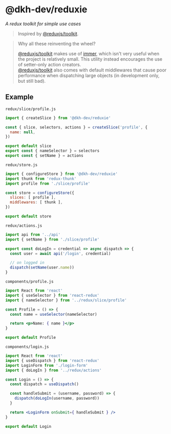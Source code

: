 # @dkh-dev/reduxie

_A redux toolkit for simple use cases_

> Inspired by [@reduxjs/toolkit](https://github.com/reduxjs/redux-toolkit).

> Why all these reinventing the wheel?
>
> [@reduxjs/toolkit](https://github.com/reduxjs/redux-toolkit) makes use of [immer](https://github.com/immerjs/immer), which isn't very useful when the project is relatively small. This utility instead encourages the use of setter-only action creators.  
> [@reduxjs/toolkit](https://github.com/reduxjs/redux-toolkit) also comes with default middlewares that cause poor performance when dispatching large objects (in development only, but still bad).

## Example

`redux/slice/profile.js`

```javascript
import { createSlice } from '@dkh-dev/reduxie'

const { slice, selectors, actions } = createSlice('profile', {
  name: null,
})

export default slice
export const { nameSelector } = selectors
export const { setName } = actions
```

`redux/store.js`

```javascript
import { configureStore } from '@dkh-dev/reduxie'
import thunk from 'redux-thunk'
import profile from './slice/profile'

const store = configureStore({
  slices: [ profile ],
  middlewares: [ thunk ],
})

export default store
```

`redux/actions.js`

```javascript
import api from '../api'
import { setName } from './slice/profile'

export const doLogIn = credential => async dispatch => {
  const user = await api('/login', credential)

  // on logged in
  dispatch(setName(user.name))
}
```

`components/profile.js`

```jsx
import React from 'react'
import { useSelector } from 'react-redux'
import { nameSelector } from '../redux/slice/profile'

const Profile = () => {
  const name = useSelector(nameSelector)

  return <p>Name: { name }</p>
}

export default Profile
```

`components/login.js`

```jsx
import React from 'react'
import { useDispatch } from 'react-redux'
import LoginForm from './login-form'
import { doLogIn } from '../redux/actions'

const Login = () => {
  const dispatch = useDispatch()

  const handleSubmit = (username, password) => {
    dispatch(doLogIn(username, password))
  }

  return <LoginForm onSubmit={ handleSubmit } />
}

export default Login
```
